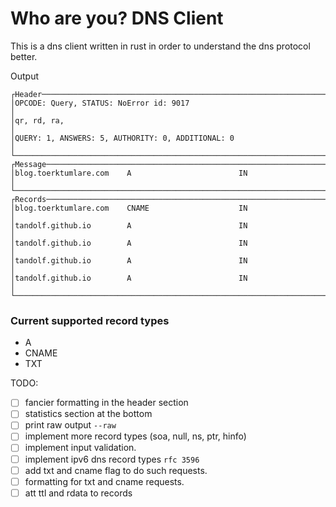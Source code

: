 # Who are you? DNS Client

This is a dns client written in rust in order to understand the dns protocol better.

Output
```
┌Header──────────────────────────────────────────────────────────────────┐
│OPCODE: Query, STATUS: NoError id: 9017                                 │
│qr, rd, ra,                                                             │
│QUERY: 1, ANSWERS: 5, AUTHORITY: 0, ADDITIONAL: 0                       │
└────────────────────────────────────────────────────────────────────────┘
┌Message─────────────────────────────────────────────────────────────────┐
│blog.toerktumlare.com    A                        IN                    │
└────────────────────────────────────────────────────────────────────────┘
┌Records─────────────────────────────────────────────────────────────────┐
│blog.toerktumlare.com    CNAME                    IN                    │
│tandolf.github.io        A                        IN                    │
│tandolf.github.io        A                        IN                    │
│tandolf.github.io        A                        IN                    │
│tandolf.github.io        A                        IN                    │
└────────────────────────────────────────────────────────────────────────┘
```

### Current supported record types
- A
- CNAME
- TXT

TODO:
- [ ] fancier formatting in the header section
- [ ] statistics section at the bottom
- [ ] print raw output `--raw`
- [ ] implement more record types (soa, null, ns, ptr, hinfo)
- [ ] implement input validation.
- [ ] implement ipv6 dns record types `rfc 3596` 
- [ ] add txt and cname flag to do such requests.
- [ ] formatting for txt and cname requests.
- [ ] att ttl and rdata to records
